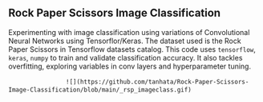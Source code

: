 ## Rock Paper Scissors Image Classification

Experimenting with image classification using variations of Convolutional Neural Networks using Tensorflor/Keras. The dataset used is the Rock Paper Scissors in Tensorflow datasets catalog. This code uses ```tensorflow```, ```keras```, ```numpy``` to train and validate classification accuracy. It also tackles overfitting, exploring variables in conv layers and hyperparameter tuning. 


                    ![](https://github.com/tanhata/Rock-Paper-Scissors-Image-Classification/blob/main/_rsp_imageclass.gif)


